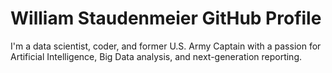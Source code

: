 # William Staudenmeier GitHub Profile

I'm a data scientist, coder, and former U.S. Army Captain with a passion for Artificial Intelligence, Big Data analysis, and next-generation reporting.
